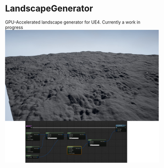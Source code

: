 # LandscapeGenerator

GPU-Accelerated landscape generator for UE4. Currently a work in progress
![alt text](https://raw.githubusercontent.com/nchalkley2/LandscapeGenerator/master/landscapegen.PNG)
